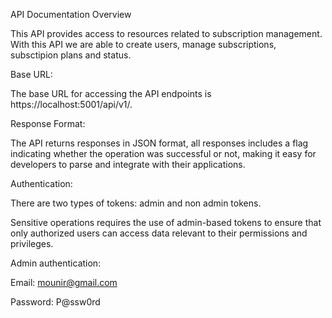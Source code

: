 API Documentation Overview

This API provides access to resources related to subscription management. With this API we are able to create users, manage subscriptions, subsctipion plans and status.




Base URL:

The base URL for accessing the API endpoints is https://localhost:5001/api/v1/.

Response Format:

The API returns responses in JSON format, all responses includes a flag indicating whether the operation was successful or not, making it easy for developers to parse and integrate with their applications.

Authentication:

There are two types of tokens: admin and non admin tokens.

Sensitive operations requires the use of admin-based tokens to ensure that only authorized users can access data relevant to their permissions and privileges.

Admin authentication:

Email: mounir@gmail.com

Password: P@ssw0rd


